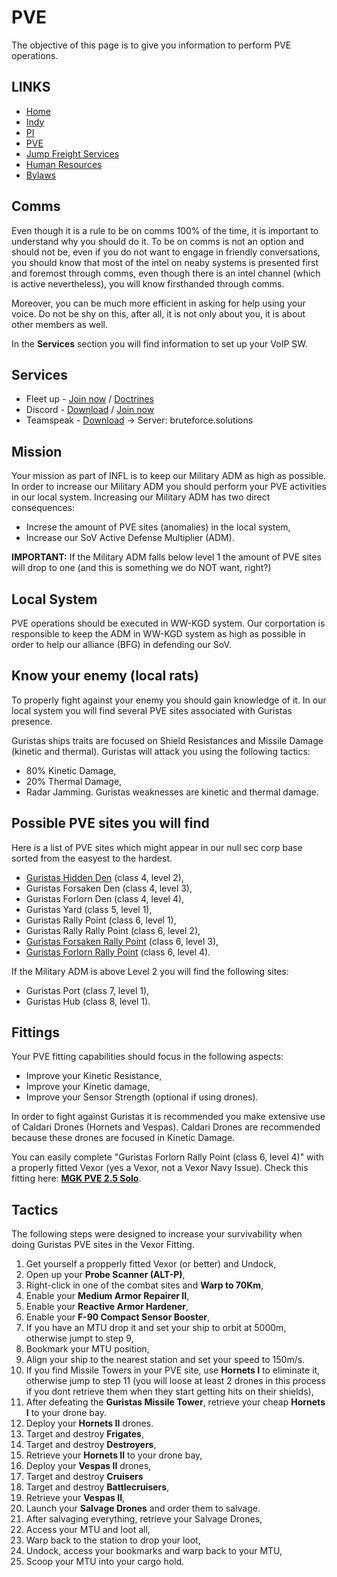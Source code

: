 # PVE
The objective of this page is to give you information to perform PVE operations.

## LINKS
* [Home](README.md)
* [Indy](Indy.md)
* [PI](PI.md)
* [PVE](PVE.md)
* [Jump Freight Services](JumpFreight.md)
* [Human Resources](HumanResources.md)
* [Bylaws](Bylaws.md)

## Comms
Even though it is a rule to be on comms 100% of the time, it is important to understand why you should do it.
To be on comms is not an option and should not be, even if you do not want to engage in friendly conversations, you should know that most of the intel on neaby systems is presented first and foremost through comms, even though there is an intel channel (which is active nevertheless), you will know firsthanded through comms.

Moreover, you can be much more efficient in asking for help using your voice. Do not be shy on this, after all, it is not only about you, it is about other members as well.

In the **Services** section you will find information to set up your VoIP SW.

## Services
* Fleet up - [Join now](http://fleet-up.com/Group/Join/121BD84BC507BE535ADA71E8EAFA6D88) / [Doctrines](http://fleet-up.com/Doctrine/Index/49960)
* Discord - [Download](http://discordapp.com/) / [Join now](http://discord.gg/83Khnxq)
* Teamspeak - [Download](http://www.teamspeak3.com) -> Server: bruteforce.solutions


## Mission
Your mission as part of INFL is to keep our Military ADM as high as possible.
In order to increase our Military ADM you should perform your PVE activities in our local system.
Increasing our Military ADM has two direct consequences:
 - Increse the amount of PVE sites (anomalies) in the local system,
 - Increase our SoV Active Defense Multiplier (ADM).
 
**IMPORTANT:** If the Military ADM falls below level 1 the amount of PVE sites will drop to one (and this is something we do NOT want, right?)

## Local System
PVE operations should be executed in WW-KGD system.
Our corportation is responsible to keep the ADM in WW-KGD system as high as possible in order to help our alliance (BFG) in defending our SoV.

## Know your enemy (local rats)
To properly fight against your enemy you should gain knowledge of it. 
In our local system you will find several PVE sites associated with Guristas presence.

Guristas ships traits are focused on Shield Resistances and Missile Damage (kinetic and thermal).
Guristas will attack you using the following tactics:
 - 80% Kinetic Damage,
 - 20% Thermal Damage,
 - Radar Jamming.
Guristas weaknesses are kinetic and thermal damage.

## Possible PVE sites you will find
Here is a list of PVE sites which might appear in our null sec corp base sorted from the easyest to the hardest.
 - [Guristas Hidden Den](PVE/GuristasHiddenDen.md) (class 4, level 2),
 - Guristas Forsaken Den (class 4, level 3),
 - Guristas Forlorn Den (class 4, level 4),
 - Guristas Yard (class 5, level 1),
 - Guristas Rally Point (class 6, level 1),
 - Guristas Rally Rally Point (class 6, level 2),
 - [Guristas Forsaken Rally Point](PVE/GuristasForsakenRallyPoint.md) (class 6, level 3),
 - [Guristas Forlorn Rally Point](PVE/GuristasForlonRallyPoint.md) (class 6, level 4).
 
 If the Military ADM is above Level 2 you will find the following sites:
 - Guristas Port (class 7, level 1),
 - Guristas Hub (class 8, level 1).
 
## Fittings
Your PVE fitting capabilities should focus in the following aspects:
 - Improve your Kinetic Resistance,
 - Improve your Kinetic damage,
 - Improve your Sensor Strength (optional if using drones).
  
 In order to fight against Guristas it is recommended you make extensive use of Caldari Drones (Hornets and Vespas).
 Caldari Drones are recommended because these drones are focused in Kinetic Damage.
 
 You can easily complete "Guristas Forlorn Rally Point (class 6, level 4)" with a properly fitted Vexor (yes a Vexor, not a Vexor Navy Issue).
 Check this fitting here: **[MGK PVE 2.5 Solo](https://fleet-up.com/Doctrine/Item/40479)**.
 
 ## Tactics
 The following steps were designed to increase your survivability when doing Guristas PVE sites in the Vexor Fitting.
 
 1. Get yourself a propperly fitted Vexor (or better) and Undock,
 2. Open up your **Probe Scanner (ALT-P)**,
 3. Right-click in one of the combat sites and **Warp to 70Km**,
 4. Enable your **Medium Armor Repairer II**,
 5. Enable your **Reactive Armor Hardener**,
 6. Enable your **F-90 Compact Sensor Booster**,
 7. If you have an MTU drop it and set your ship to orbit at 5000m, otherwise jumpt to step 9,
 8. Bookmark your MTU position,
 9. Align your ship to the nearest station and set your speed to 150m/s.
 10. If you find Missile Towers in your PVE site, use **Hornets I** to eliminate it, otherwise jump to step 11 (you will loose at least 2 drones in this process if you dont retrieve them when they start getting hits on their shields),
 11. After defeating the **Guristas Missile Tower**, retrieve your cheap **Hornets I** to your drone bay.
 12. Deploy your **Hornets II** drones.
 13. Target and destroy **Frigates**,
 14. Target and destroy **Destroyers**,
 15. Retrieve your **Hornets II** to your drone bay,
 16. Deploy your **Vespas II** drones,
 17. Target and destroy **Cruisers**
 18. Target and destroy **Battlecruisers**,
 19. Retrieve your **Vespas II**,
 20. Launch your **Salvage Drones** and order them to salvage.
 21. After salvaging everything, retrieve your Salvage Drones,
 22. Access your MTU and loot all,
 23. Warp back to the station to drop your loot,
 24. Undock, access your bookmarks and warp back to your MTU,
 25. Scoop your MTU into your cargo hold.
